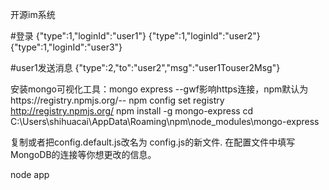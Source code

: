 开源im系统

#登录
{"type":1,"loginId":"user1"}
{"type":1,"loginId":"user2"}
{"type":1,"loginId":"user3"}

#user1发送消息
{"type":2,"to":"user2","msg":"user1Touser2Msg"}


安装mongo可视化工具：mongo express
--gwf影响https连接，npm默认为https://registry.npmjs.org/--
npm config set registry http://registry.npmjs.org/ 
npm install -g mongo-express
cd C:\Users\shihuacai\AppData\Roaming\npm\node_modules\mongo-express

复制或者把config.default.js改名为 config.js的新文件.
在配置文件中填写MongoDB的连接等你想更改的信息。

node app